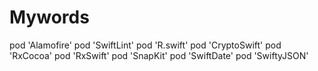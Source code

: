 # Mywords

  pod 'Alamofire'
  pod 'SwiftLint'
  pod 'R.swift'
  pod 'CryptoSwift'
  pod 'RxCocoa'
  pod 'RxSwift'
  pod 'SnapKit'
  pod 'SwiftDate'
  pod 'SwiftyJSON'
